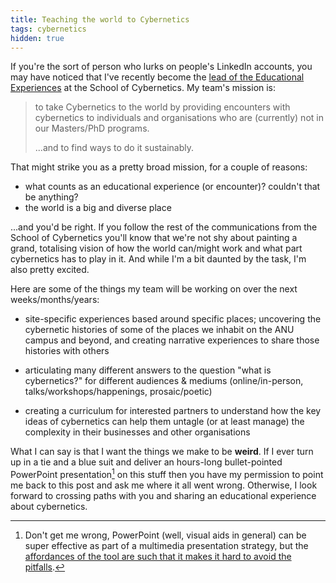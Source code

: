 ```yaml
---
title: Teaching the world to Cybernetics
tags: cybernetics
hidden: true
---
```


If you're the sort of person who lurks on people's LinkedIn accounts, you may
have noticed that I've recently become the [lead of the Educational
Experiences](https://cybernetics.anu.edu.au/people/ben-swift/) at the School of
Cybernetics. My team's mission is:

> to take Cybernetics to the world by providing encounters with cybernetics to
> individuals and organisations who are (currently) not in our Masters/PhD
> programs.
>
> ...and to find ways to do it sustainably.

That might strike you as a pretty broad mission, for a couple of reasons:

- what counts as an educational experience (or encounter)? couldn't that be anything?
- the world is a big and diverse place

...and you'd be right. If you follow the
rest of the communications from the School of Cybernetics you'll know that we're
not shy about painting a grand, totalising vision of how the world can/might
work and what part cybernetics has to play in it. And while I'm a bit daunted by
the task, I'm also pretty excited.

Here are some of the things my team will be working on over the next weeks/months/years:

- site-specific experiences based around specific places; uncovering the
  cybernetic histories of some of the places we inhabit on the ANU campus and
  beyond, and creating narrative experiences to share those histories with
  others
  
- articulating many different answers to the question "what is cybernetics?" for
  different audiences & mediums (online/in-person, talks/workshops/happenings,
  prosaic/poetic)

- creating a curriculum for interested partners to understand how the key ideas
  of cybernetics can help them untagle (or at least manage) the complexity in
  their businesses and other organisations
  
What I can say is that I want the things we make to be **weird**. If I ever turn
up in a tie and a blue suit and deliver an hours-long bullet-pointed PowerPoint
presentation[^ppt] on this stuff then you have my permission to point me back to
this post and ask me where it all went wrong. Otherwise, I look forward to
crossing paths with you and sharing an educational experience about cybernetics.

[^ppt]:
    Don't get me wrong, PowerPoint (well, visual aids in general) can be super
    effective as part of a multimedia presentation strategy, but the
    [affordances of the tool are such that it makes it hard to avoid the
    pitfalls](https://twitter.com/add_hawk/status/1489001635779018754).
